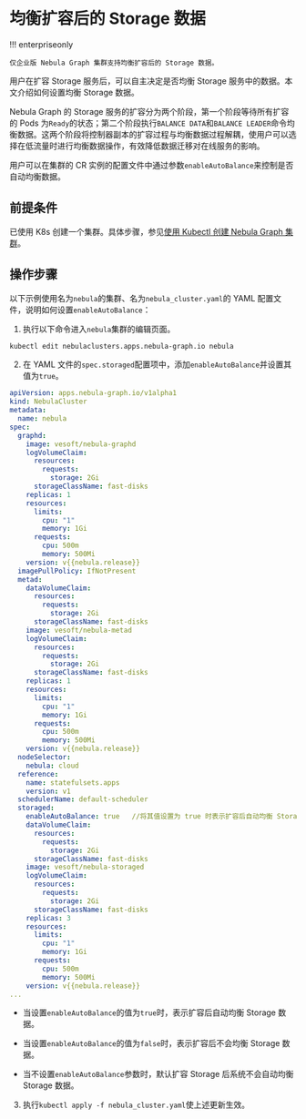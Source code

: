 # 均衡扩容后的 Storage 数据

!!! enterpriseonly

    仅企业版 Nebula Graph 集群支持均衡扩容后的 Storage 数据。

用户在扩容 Storage 服务后，可以自主决定是否均衡 Storage 服务中的数据。本文介绍如何设置均衡 Storage 数据。

Nebula Graph 的 Storage 服务的扩容分为两个阶段，第一个阶段等待所有扩容的 Pods 为`Ready`的状态；第二个阶段执行`BALANCE DATA`和`BALANCE LEADER`命令均衡数据。这两个阶段将控制器副本的扩容过程与均衡数据过程解耦，使用户可以选择在低流量时进行均衡数据操作，有效降低数据迁移对在线服务的影响。

用户可以在集群的 CR 实例的配置文件中通过参数`enableAutoBalance`来控制是否自动均衡数据。

## 前提条件

已使用 K8s 创建一个集群。具体步骤，参见[使用 Kubectl 创建 Nebula Graph 集群](../3.deploy-nebula-graph-cluster/3.1create-cluster-with-kubectl.md)。

## 操作步骤

以下示例使用名为`nebula`的集群、名为`nebula_cluster.yaml`的 YAML 配置文件，说明如何设置`enableAutoBalance`：

1. 执行以下命令进入`nebula`集群的编辑页面。
   
  ```bash
  kubectl edit nebulaclusters.apps.nebula-graph.io nebula
  ```

2. 在 YAML 文件的`spec.storaged`配置项中，添加`enableAutoBalance`并设置其值为`true`。
   
  ```yaml
  apiVersion: apps.nebula-graph.io/v1alpha1
  kind: NebulaCluster
  metadata:
    name: nebula
  spec:
    graphd:
      image: vesoft/nebula-graphd
      logVolumeClaim:
        resources:
          requests:
            storage: 2Gi
        storageClassName: fast-disks
      replicas: 1
      resources:
        limits:
          cpu: "1"
          memory: 1Gi
        requests:
          cpu: 500m
          memory: 500Mi
      version: v{{nebula.release}}
    imagePullPolicy: IfNotPresent
    metad:
      dataVolumeClaim:
        resources:
          requests:
            storage: 2Gi
        storageClassName: fast-disks
      image: vesoft/nebula-metad
      logVolumeClaim:
        resources:
          requests:
            storage: 2Gi
        storageClassName: fast-disks
      replicas: 1
      resources:
        limits:
          cpu: "1"
          memory: 1Gi
        requests:
          cpu: 500m
          memory: 500Mi
      version: v{{nebula.release}}
    nodeSelector:
      nebula: cloud
    reference:
      name: statefulsets.apps
      version: v1
    schedulerName: default-scheduler
    storaged:
      enableAutoBalance: true   //将其值设置为 true 时表示扩容后自动均衡 Storage 数据。
      dataVolumeClaim:
        resources:
          requests:
            storage: 2Gi
        storageClassName: fast-disks
      image: vesoft/nebula-storaged
      logVolumeClaim:
        resources:
          requests:
            storage: 2Gi
        storageClassName: fast-disks
      replicas: 3
      resources:
        limits:
          cpu: "1"
          memory: 1Gi
        requests:
          cpu: 500m
          memory: 500Mi
      version: v{{nebula.release}}
  ...    
  ```

  - 当设置`enableAutoBalance`的值为`true`时，表示扩容后自动均衡 Storage 数据。

  - 当设置`enableAutoBalance`的值为`false`时，表示扩容后不会均衡 Storage 数据。

  - 当不设置`enableAutoBalance`参数时，默认扩容 Storage 后系统不会自动均衡 Storage 数据。

3. 执行`kubectl apply -f nebula_cluster.yaml`使上述更新生效。